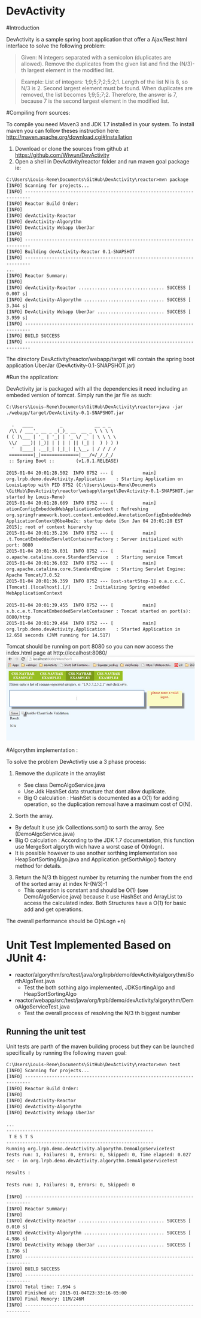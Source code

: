 DevActivity
===========

#Introduction

DevActivity is a sample spring boot application that offer a Ajax/Rest html interface to solve the following problem:

>Given: N integers separated with a semicolon (duplicates are allowed). 
>Remove the duplicates from the given list and find the (N/3)-th largest element in the modified list. 

>Example: 
>List of integers: 1;9;5;7;2;5;2;1.
>Length of the list N is 8, so N/3 is 2. Second largest element must be found. When duplicates are removed, 
>the list becomes 1;9;5;7;2. Therefore, the answer is 7, because 7 is the second largest element in the 
>modified list.

#Compiling from sources:

To compile you need Maven3 and JDK 1.7 installed in your system.
To install maven you can follow theses instruction here:
http://maven.apache.org/download.cgi#Installation

1. Download or clone the sources from github at https://github.com/Wiwun/DevActivity
2. Open a shell in DevActivity/reactor folder  and run maven goal package ie:

```
C:\Users\Louis-Rene\Documents\GitHub\DevActivity\reactor>mvn package
[INFO] Scanning for projects...
[INFO] ------------------------------------------------------------------------
[INFO] Reactor Build Order:
[INFO]
[INFO] devActivity-Reactor
[INFO] devActivity-Algorythm
[INFO] DevActivity Webapp UberJar
[INFO]
[INFO] ------------------------------------------------------------------------
[INFO] Building devActivity-Reactor 0.1-SNAPSHOT
[INFO] ------------------------------------------------------------------------
...
[INFO] Reactor Summary:
[INFO]
[INFO] devActivity-Reactor ................................ SUCCESS [  0.007 s]
[INFO] devActivity-Algorythm .............................. SUCCESS [  3.344 s]
[INFO] DevActivity Webapp UberJar ......................... SUCCESS [  3.959 s]
[INFO] ------------------------------------------------------------------------
[INFO] BUILD SUCCESS
[INFO] ------------------------------------------------------------------------

```

The directory DevActivity/reactor/webapp/target will contain the spring boot application UberJar (DevActivity-0.1-SNAPSHOT.jar)

#Run the application:

DevActivity jar is packaged with all the dependencies it need including an embeded version of tomcat.
Simply run the jar file as such:

```
C:\Users\Louis-Rene\Documents\GitHub\DevActivity\reactor>java -jar ./webapp/target/DevActivity-0.1-SNAPSHOT.jar

  .   ____          _            __ _ _
 /\\ / ___'_ __ _ _(_)_ __  __ _ \ \ \ \
( ( )\___ | '_ | '_| | '_ \/ _` | \ \ \ \
 \\/  ___)| |_)| | | | | || (_| |  ) ) ) )
  '  |____| .__|_| |_|_| |_\__, | / / / /
 =========|_|==============|___/=/_/_/_/
 :: Spring Boot ::        (v1.0.1.RELEASE)

2015-01-04 20:01:28.502  INFO 8752 --- [           main] org.lrpb.demo.devActivity.Application    : Starting Application on LouisLaptop with PID 8752 (C:\Users\Louis-Rene\Documents
\GitHub\DevActivity\reactor\webapp\target\DevActivity-0.1-SNAPSHOT.jar started by Louis-Rene)
2015-01-04 20:01:28.669  INFO 8752 --- [           main] ationConfigEmbeddedWebApplicationContext : Refreshing org.springframework.boot.context.embedded.AnnotationConfigEmbeddedWeb
ApplicationContext@6be4be2c: startup date [Sun Jan 04 20:01:28 EST 2015]; root of context hierarchy
2015-01-04 20:01:35.236  INFO 8752 --- [           main] .t.TomcatEmbeddedServletContainerFactory : Server initialized with port: 8080
2015-01-04 20:01:36.031  INFO 8752 --- [           main] o.apache.catalina.core.StandardService   : Starting service Tomcat
2015-01-04 20:01:36.032  INFO 8752 --- [           main] org.apache.catalina.core.StandardEngine  : Starting Servlet Engine: Apache Tomcat/7.0.52
2015-01-04 20:01:36.359  INFO 8752 --- [ost-startStop-1] o.a.c.c.C.[Tomcat].[localhost].[/]       : Initializing Spring embedded WebApplicationContext

2015-01-04 20:01:39.455  INFO 8752 --- [           main] s.b.c.e.t.TomcatEmbeddedServletContainer : Tomcat started on port(s): 8080/http
2015-01-04 20:01:39.464  INFO 8752 --- [           main] org.lrpb.demo.devActivity.Application    : Started Application in 12.658 seconds (JVM running for 14.517)
```

Tomcat should be running on port 8080 so you can now access the index.html page at http://localhost:8080/
![DevActivity-Screenshot](doc/images/Screenshot.jpg)


#Algorythm implementation :

To solve the problem DevActivtiy use a 3 phase process:

1. Remove the duplicate in the arraylist
   * See class DemoAlgoService.java
   * Use Jdk HashSet data structure that dont allow duplicate.
   * Big O calculation : HashSet is documented as a O(1) for adding operation, so the duplication removal have a maximum cost of O(N).

2. Sorth the array. 
  * By default it use jdk Collections.sort() to sorth the array. See (DemoAlgoService.java)
  * Big O calculation : According to the JDK 1.7 documentation, this function use MergeSort algoryth wich have a worst case of O(nlogn).
  * It is possible however to use another sorthing implementation see HeapSortSortingAlgo.java and Application.getSorthAlgo() factory method for details.

3. Return the N/3 th biggest number by returning the number from the end of the sorted array at index N-(N/3)-1
   * This operation is constant and should be O(1) (see DemoAlgoService.java) because it use HashSet and ArrayList to access the calculated index. Both Structures have a O(1) for basic add and get operations.
   
The overall performance should be O(nLogn +n)

# Unit Test Implemented Based on JUnit 4:
* reactor/algorythm/src/test/java/org/lrpb/demo/devActivity/algorythm/SorthAlgoTest.java
    * Test the both sothing algo implemented, JDKSortingAlgo and HeapSortSortingAlgo
* reactor/webapp/src/test/java/org/lrpb/demo/devActivity/algorythm/DemoAlgoServiceTest.java
    * Test the overall process of resolving the N/3 th biggest number
## Running the unit test
Unit tests are parth of the maven building process but they can be launched specifically by running the following maven goal:

```
C:\Users\Louis-Rene\Documents\GitHub\DevActivity\reactor>mvn test
[INFO] Scanning for projects...
[INFO] ------------------------------------------------------------------------
[INFO] Reactor Build Order:
[INFO]
[INFO] devActivity-Reactor
[INFO] devActivity-Algorythm
[INFO] DevActivity Webapp UberJar

...
-------------------------------------------------------
 T E S T S
-------------------------------------------------------
Running org.lrpb.demo.devActivity.algorythm.DemoAlgoServiceTest
Tests run: 1, Failures: 0, Errors: 0, Skipped: 0, Time elapsed: 0.027 sec - in org.lrpb.demo.devActivity.algorythm.DemoAlgoServiceTest

Results :

Tests run: 1, Failures: 0, Errors: 0, Skipped: 0

[INFO] ------------------------------------------------------------------------
[INFO] Reactor Summary:
[INFO]
[INFO] devActivity-Reactor ................................ SUCCESS [  0.010 s]
[INFO] devActivity-Algorythm .............................. SUCCESS [  4.986 s]
[INFO] DevActivity Webapp UberJar ......................... SUCCESS [  1.736 s]
[INFO] ------------------------------------------------------------------------
[INFO] BUILD SUCCESS
[INFO] ------------------------------------------------------------------------
[INFO] Total time: 7.694 s
[INFO] Finished at: 2015-01-04T23:33:16-05:00
[INFO] Final Memory: 11M/246M
[INFO] ------------------------------------------------------------------------
```



